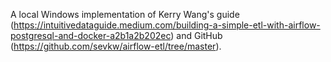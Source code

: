 A local Windows implementation of Kerry Wang's guide (https://intuitivedataguide.medium.com/building-a-simple-etl-with-airflow-postgresql-and-docker-a2b1a2b202ec) and GitHub (https://github.com/sevkw/airflow-etl/tree/master).

